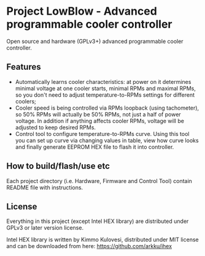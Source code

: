 # Project LowBlow - Advanced programmable cooler controller

Open source and hardware (GPLv3+) advanced programmable cooler controller.

## Features
- Automatically learns cooler characteristics: at power on it determines minimal voltage at one cooler starts, minimal RPMs and maximal RPMs, so you don't need to adjust temperature-to-RPMs settings for different coolers;
- Cooler speed is being controlled via RPMs loopback (using tachometer), so 50% RPMs will actually be 50% RPMs, not just a half of power voltage. In addition if anything affects cooler RPMs, voltage will be adjusted to keep desired RPMs.
- Control tool to configure temperature-to-RPMs curve. Using this tool you can set up curve via changing values in table, view how curve looks and finally generate EEPROM HEX file to flash it into controller.

## How to build/flash/use etc
Each project directory (i.e. Hardware, Firmware and Control Tool) contain README file with instructions.

## License
Everything in this project (except Intel HEX library) are distributed under GPLv3 or later version license.

Intel HEX library is written by  Kimmo Kulovesi, distributed under MIT license and can be downloaded from here: https://github.com/arkku/ihex
